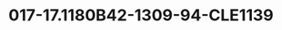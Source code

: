 ---
title: 017-17.1180B42-1309-94-CLE1139
image: 017-17.1180B42-1309-94-CLE1139.png
brand: classic-collection
layout: vestito
---